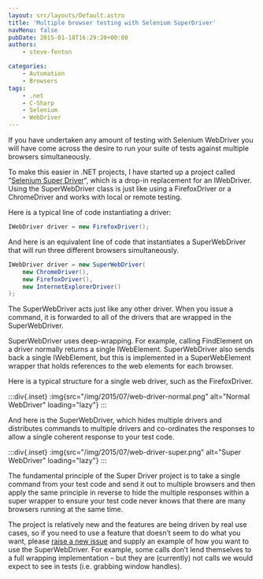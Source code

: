 ```yaml
---
layout: src/layouts/Default.astro
title: 'Multiple browser testing with Selenium SuperDriver'
navMenu: false
pubDate: 2015-01-18T16:29:20+00:00
authors:
    - steve-fenton

categories:
    - Automation
    - Browsers
tags:
    - .net
    - C-Sharp
    - Selenium
    - WebDriver
---
```


If you have undertaken any amount of testing with Selenium WebDriver you will have come across the desire to run your suite of tests against multiple browsers simultaneously.

To make this easier in .NET projects, I have started up a project called “[Selenium Super Driver](https://github.com/Steve-Fenton/SeleniumSuperDriver)“, which is a drop-in replacement for an IWebDriver. Using the SuperWebDriver class is just like using a FirefoxDriver or a ChromeDriver and works with local or remote testing.

Here is a typical line of code instantiating a driver:

```csharp
IWebDriver driver = new FirefoxDriver();
```

And here is an equivalent line of code that instantiates a SuperWebDriver that will run three different browsers simultaneously.

```csharp
IWebDriver driver = new SuperWebDriver(
    new ChromeDriver(),
    new FirefoxDriver(),
    new InternetExplorerDriver()
);
```

The SuperWebDriver acts just like any other driver. When you issue a command, it is forwarded to all of the drivers that are wrapped in the SuperWebDriver.

SuperWebDriver uses deep-wrapping. For example, calling FindElement on a driver normally returns a single IWebElement. SuperWebDriver also sends back a single IWebElement, but this is implemented in a SuperWebElement wrapper that holds references to the web elements for each browser.

Here is a typical structure for a single web driver, such as the FirefoxDriver.

:::div{.inset}
:img{src="/img/2015/07/web-driver-normal.png" alt="Normal WebDriver" loading="lazy"}
:::

And here is the SuperWebDriver, which hides multiple drivers and distributes commands to multiple drivers and co-ordinates the responses to allow a single coherent response to your test code.

:::div{.inset}
:img{src="/img/2015/07/web-driver-super.png" alt="Super WebDriver" loading="lazy"}
:::

The fundamental principle of the Super Driver project is to take a single command from your test code and send it out to multiple browsers and then apply the same principle in reverse to hide the multiple responses within a super wrapper to ensure your test code never knows that there are many browsers running at the same time.

The project is relatively new and the features are being driven by real use cases, so if you need to use a feature that doesn’t seem to do what you want, please [raise a new issue](https://github.com/Steve-Fenton/SeleniumSuperDriver/issues) and supply an example of how you want to use the SuperWebDriver. For example, some calls don’t lend themselves to a full wrapping implementation – but they are (currently) not calls we would expect to see in tests (i.e. grabbing window handles).